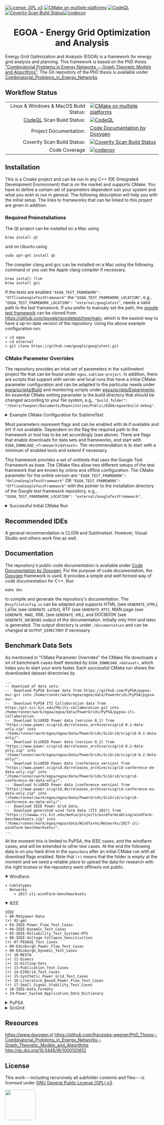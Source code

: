 [![License: GPL v3](https://img.shields.io/badge/License-GPL%20v3-blue.svg)](http://www.gnu.org/licenses/gpl-3.0)   [![CMake on multiple platforms](https://github.com/franziska-wegner/egoa/actions/workflows/cmake-multi-platform.yml/badge.svg?branch=master)](https://github.com/franziska-wegner/egoa/actions/workflows/cmake-multi-platform.yml)   [![CodeQL](https://github.com/franziska-wegner/egoa/actions/workflows/codeql.yml/badge.svg?branch=master)](https://github.com/franziska-wegner/egoa/actions/workflows/codeql.yml) <a href="https://scan.coverity.com/projects/franziska-wegner-egoa"><img alt="Coverity Scan Build Status" src="https://scan.coverity.com/projects/29511/badge.svg"/></a>[![codecov](https://codecov.io/gh/franziska-wegner/egoa/graph/badge.svg?token=OL0N2WXV4I)](https://codecov.io/gh/franziska-wegner/egoa)
<h1 align="center">EGOA - Energy Grid Optimization and Analysis</h1>

Energy Grid Optimization and Analysis (EGOA) is a framework for energy grid analysis and planning. This framework is based on the PhD thesis <a href="http://dx.doi.org/10.5445/IR/1000120612">"Combinatorial Problems in Energy Networks -- Graph Theoretic Models and Algorithms"</a>. The Git repository of the PhD thesis is available under <a href="https://github.com/franziska-wegner/PhD_Thesis--Combinatorial_Problems_in_Energy_Networks--Graph_Theoretic_Models_and_Algorithms">Combinatorial_Problems_in_Energy_Networks</a>. 

<h2>Workflow Status</h2>

|  |  |
|-----:|-----------|
| Linux & Windows & MacOS Build Status: | [![CMake on multiple platforms](https://github.com/franziska-wegner/egoa/actions/workflows/cmake-multi-platform.yml/badge.svg?branch=master)](https://github.com/franziska-wegner/egoa/actions/workflows/cmake-multi-platform.yml)|
| [CodeQL](https://codeql.github.com) Scan Build Status: | [![CodeQL](https://github.com/franziska-wegner/egoa/actions/workflows/codeql.yml/badge.svg?branch=master)](https://github.com/franziska-wegner/egoa/actions/workflows/codeql.yml) |
| Project Documentation: | [Code Documentation by Doxygen](https://franziska-wegner.github.io/egoa) |
| Coverity Scan Build Status: | <a href="https://scan.coverity.com/projects/franziska-wegner-egoa"><img alt="Coverity Scan Build Status" src="https://scan.coverity.com/projects/29511/badge.svg"/></a> |
| Code Coverage | [![codecov](https://codecov.io/gh/franziska-wegner/egoa/graph/badge.svg?token=OL0N2WXV4I)](https://codecov.io/gh/franziska-wegner/egoa) |

<h2>Installation</h2>

This is a Cmake project and can be run in any C++ IDE (Integrated Development Environment) that is on the market and supports CMake. You have to define a certain set of parameters dependent ozn your system and what you wish to run in general. The following description will help you with the initial setup. The links to frameworks that can be linked to this project are given in addition.

<h3>Required Preinstallations</h3>

The Qt project can be installed on a Mac using

```
brew install qt
```

and on Ubuntu using 

```
sudo apt-get install qt
```

The compiler clang and gcc can be installed on a Mac using the following command or you use the Apple clang compiler if necessary. 

```
brew install llvm
brew install gcc
```

If the tests are enabled `"EGOA_TEST_FRAMEWORK": "OfflineGoogleTestFramework"` the `"EGOA_TEST_FRAMEWORK_LOCATION"`, e.g., `"EGOA_TEST_FRAMEWORK_LOCATION": "external/googletest"`, needs a valid path to the test framework. If you prefer to manualy set the path, the <a href="https://github.com/google/googletest/tree/main">google test framework</a> can be cloned from https://github.com/google/googletest/tree/main, which is the easiest way to have a up-to-date version of the repository. Using the above example configuration run:

```
> cd egoa
> cd external
> git clone https://github.com/google/googletest.git
```

<h3>CMake Parameter Overrides</h3>

The repository provides an intial set of parameters in the sublimetext project file that can be found under `egoa.sublime-project`. In addition, there are scripts that support with server and local runs that have a initial CMake parameter configuration and can be adapted to the particular needs under [egoa/scripts/Build](https://github.com/franziska-wegner/egoa/tree/master/scripts/Build) and monitoring scripts under [egoa/scripts/Experiments](https://github.com/franziska-wegner/egoa/tree/master/scripts/Experiments).
An essential CMake setting parameter is the build directory that should be changed according to your file system, e.g., `"build_folder": "/Users/fwegner/Documents/Repositories/Public/EGOA/egoa/build-debug"`. 

<details>
<summary>Example CMake Configuration for SublimeText</summary>

```
"cmake": {
    "build_folder": "/Users/fwegner/Documents/Repositories/Public/EGOA/build-debug",
    "command_line_overrides": {
        "Boost_NO_SYSTEM_PATHS": "TRUE",
        "EGOA_BUILD_TYPE": "Debug",
        "EGOA_DOWNLOAD_CPPAD": "OFF",
        "EGOA_DOWNLOAD_EIGEN": "OFF",
        "EGOA_DOWNLOAD_GOOGLE_TEST_FRAMEWORK": "OFF",
        "EGOA_DOWNLOAD_IEEE": "ON",
        "EGOA_DOWNLOAD_PYPSA_EUR": "ON",
        "EGOA_DOWNLOAD_PYPSA_ITI_COLLABORATION": "ON",
        "EGOA_DOWNLOAD_SCIGRID": "ON",
        "EGOA_DOWNLOAD_WINDFARM": "ON",
        "EGOA_ENABLE_ASSERTION": "ON",
        "EGOA_ENABLE_BONMIN": "OFF",
        "EGOA_ENABLE_BOOST": "OFF",
        "EGOA_ENABLE_CPLEX": "OFF",
        "EGOA_ENABLE_DOCUMENTATION": "ON",
        "EGOA_ENABLE_EXCEPTION_HANDLING": "ON",
        "EGOA_ENABLE_GUROBI": "OFF",
        "EGOA_ENABLE_IPOPT": "OFF",
        "EGOA_ENABLE_OGDF": "OFF",
        "EGOA_ENABLE_OPENMP": "OFF",
        "EGOA_ENABLE_TESTS": "ON",
        "EGOA_ENABLE_VERBOSE_MAKEFILE": "ON",
        "EGOA_PEDANTIC_AS_ERRORS": "OFF",
        "EGOA_PEDANTIC_MODE": "ON",
        "EGOA_TEST_FRAMEWORK": "OnlineGoogleTestFramework",
        "EGOA_TEST_FRAMEWORK_LOCATION": "external/GoogleTestFramework",
        "EGOA_THREAD_LIMIT": "0",
        "EGOA_WARNINGS_AS_ERRORS": "ON",
        "Boost_DIRECTORIES": "/opt/homebrew/opt/boost/",
        "BONMIN_ROOT_DIR": "/Users/fwegner/Documents/Repositories/Public/EGOA/external_libraries/Bonming-1.8/build",
        "CMAKE_CXX_COMPILER": "/opt/homebrew/opt/llvm/bin/clang++",
        "CMAKE_C_COMPILER": "/opt/homebrew/opt/llvm/bin/clang",
        "COIN_INCLUDE_DIR": "/Users/fwegner/Documents/Repositories/Public/EGOA/external_libraries/ogdf-debug/include",
        "COIN_LIBRARY_DIR": "/Users/fwegner/Documents/Repositories/Public/EGOA/external_libraries/ogdf-debug",
        "CPLEX_HOME": "/Applications/CPLEX_Studio128",
        "GUROBI_ROOT_DIR": "/Library/gurobi800/mac64/",
        "OGDF_AUTOGEN_INCLUDE_DIR": "/Users/fwegner/Documents/Repositories/Public/EGOA/external_libraries/ogdf-debug/include",
        "OGDF_INCLUDE_DIR": "/Users/fwegner/Documents/Repositories/Public/EGOA/external_libraries/ogdf20170723-debug/include",
        "OGDF_LIBRARY_DIR": "/Users/fwegner/Documents/Repositories/Public/EGOA/external_libraries/ogdf-debug",
        "OPENMP_INCLUDES": "/opt/homebrew/opt/llvm/include",
        "OPENMP_LIBRARIES": "/opt/homebrew/opt/llvm/lib",
    },
}
```

</details>

Most parameters represent flags and can be enabled with `ON` if available and `OFF` if not available. Dependent on the flag the required path to the framework or tool has to be set accordingly (see above). There are flags that enable downloads for data sets and frameworks, and start with `EGOA_DOWNLOAD_<framework|dataset>`. The recommendation is to start with a minimum of enabled tools and extend if necessary.

This framework provides a set of unittests that uses the Google Test Framework as base. The CMake files allow two different setups of the test framework that are known by online and offline configuration. The CMake parameter for the online version are `"EGOA_TEST_FRAMEWORK": "OnlineGoogleTestFramework"` OR `"EGOA_TEST_FRAMEWORK": "OfflineGoogleTestFramework"` with the pointer to the installation directory of the Google test framework repository, e.g., `"EGOA_TEST_FRAMEWORK_LOCATION": "external/GoogleTestFramework"`. 

<details>
<summary>Successful Initial CMake Run</summary>

```
-- 
-- /Users/fwegner/Documents/Repositories/Public/EGOA/egoa
-- 
-- /Users/fwegner/Documents/Repositories/Public/EGOA/egoa/build-debug
-- Set OpenMP variables
--  OMP_WAIT_POLICY:      ACTIVE
--  OMP_STACKSIZE:      
--  OMP_SCHEDULE:       
--  OMP_PROC_BIND:        TRUE
--  OMP_THREAD_LIMIT:     0
--  Number of processors:   8
--  OMP_NUM_THREADS:      8
-- 
--  Compiler extra flags:      -pedantic -Werror  -Wall -Wextra -Wunused-result -Wno-error=unused-but-set-variable -Wno-error=conversion -Wshadow -Wno-error=zero-length-array 
-- 
-- Download of data sets:
--  Download PyPSA Europe data from https://github.com/PyPSA/pypsa-eur.git into /Users/fwegner/Documents/Repositories/Public/EGOA/egoa/data/PowerGrids/PyPSA/pypsa-eur.
--  Download PyPSA ITI Collaboration data from https://git.scc.kit.edu/FN/iti-collaboration.git into /Users/fwegner/Documents/Repositories/Public/EGOA/egoa/data/PowerGrids/PyPSA/pypsa-iti-collaboration.
--  Download IEEE Power Grid data.
-- 
-- Looking for Qt6
-- Could NOT find WrapVulkanHeaders (missing: Vulkan_INCLUDE_DIR) 
-- Could NOT find WrapVulkanHeaders (missing: Vulkan_INCLUDE_DIR) 
--  Found Qt6 Core module in "/opt/homebrew/lib/QtCore.framework/Versions/A/QtCore" 
--  Found Qt6 Quick module in "/opt/homebrew/lib/QtQuick.framework/Versions/A/QtQuick" 
--  Found Qt6 Widgets module in "/opt/homebrew/lib/QtWidgets.framework/Versions/A/QtWidgets" 
--  Found Qt6 Concurrent module in "/opt/homebrew/lib/QtConcurrent.framework/Versions/A/QtConcurrent" 
SRC=/Users/fwegner/Documents/Repositories/Public/EGOA/egoa and Binary=/Users/fwegner/Documents/Repositories/Public/EGOA/egoa/build-debug
--  Doxygen:      /opt/homebrew/bin/doxygen
-- Google Test Framework
--  EGOA_ENABLE_TESTS:      ON
-- 
-- Neither OGDF nor COIN include directory and library are added to the project.
-- 
-- Compiler:
--  CMAKE_C_COMPILER:   /opt/homebrew/opt/llvm/bin/clang
--  CMAKE_CXX_COMPILER:   /opt/homebrew/opt/llvm/bin/clang++
--  make VERBOSE = 1? :   TRUE
-- 
-- Other important targets:
--  qt6:        add libraries of QT6
--  doc:        build doxygen documentation
--  EGOA Exceptions:    ON
--  EGOA Assertions:    ON
-- 
-- Build type is set to:    Debug
-- Build files have been written to:  /Users/fwegner/Documents/Repositories/Public/EGOA/egoa/build-debug
-- Runtime output directory:    /Users/fwegner/Documents/Repositories/Public/EGOA/egoa/build-debug/bin
-- Archive output directory:    /Users/fwegner/Documents/Repositories/Public/EGOA/egoa/build-debug/lib
-- Library output directory:    /Users/fwegner/Documents/Repositories/Public/EGOA/egoa/build-debug/lib
-- 
-- Configuring done (3.2s)
-- Generating done (0.1s)
-- Build files have been written to: /Users/fwegner/Documents/Repositories/Public/EGOA/egoa/build-debug
[Finished in 3.4s]
```
</details>


<h2>Recommended IDEs</h2>

A general recommendation is CLION and Sublimetext. However, Visual Studio and others work fine as well.

<h2>Documentation</h2>

The repository's public code documentation is available under [Code Documentation by Doxygen](https://franziska-wegner.github.io/egoa). For the purpose of code documentation, the <a href="https://www.doxygen.nl">Doxygen</a> framework is used. It provides a simple and well formed way of code documentation for C++. Run 

    make doc

to compile and generate the repository's documentation. The `DoxyfileConfig.in` can be adapted and supports HTML (see `GENERATE_HTML`), LaTex (see `GENERATE_LATEX`), RTF (see `GENERATE_RTF`), MAN page (see `GENERATE_MAN`), XML (see `GENERATE_XML`), and DOCBOOK (see `GENERATE_DOCBOOK`) output of the documentation. Initially only html and latex is generated. The output directory is under`./documentation` and can be changed at `OUTPUT_DIRECTORY` if necessary.

<h2>Benchmark Data Sets</h2>

As mentioned in "CMake Parameter Overrides" the CMake file downloads a lot of benchmark cases itself denoted by `EGOA_DOWNLOAD_<dataset>`, which helps you to start your work faster. Each successful CMake run shows the downloaded dataset directories by

```
...
-- Download of data sets:
--  Download PyPSA Europe data from https://github.com/PyPSA/pypsa-eur.git into /home/runner/work/egoa/egoa/data/PowerGrids/PyPSA/pypsa-eur.
--  Download PyPSA ITI Collaboration data from https:/git.scc.kit.edu/FN/iti-collaboration.git into /home/runner/work/egoa/egoa/data/PowerGrids/PyPSA/pypsa-iti-collaboration.
--  Download SciGRID Power data (version 0.1) from "https://www.power.scigrid.de/releases_archive/scigrid-0.1-data-only.zip" into '/home/runner/work/egoa/egoa/data/PowerGrids/SciGrid/scigrid-0.1-data-only/".
--  Download SciGRID Power data (version 0.2) from "https://www.power.scigrid.de/releases_archive/scigrid-0.2-data-only.zip" into "/home/runner/work/egoa/egoa/data/PowerGrids/SciGrid/scigrid-0.2-data-only/".
--  Download SciGRID Power data (conference version) from "https://www.power.scigrid.de/releases_archive/scigrid-conference-de-data-only.zip" into "/home/runner/work/egoa/egoa/data/PowerGrids/SciGrid/scigrid-conference-de-data-only/".
--  Download SciGRID Power data (conference version) from "https://www.power.scigrid.de/releases_archive/scigrid-conference-eu-data-only.zip" into "/home/runner/work/egoa/egoa/data/PowerGrids/SciGrid/scigrid-conference-eu-data-only/".
--  Download IEEE Power Grid data.
--  Download generated wind farm data (ITI 2017) from "https://i1wwww.iti.kit.edu/media/projects/windfarmcabling/windfarm-benchmarksets.zip" into "/home/runner/work/egoa/egoa/data/Windfarms/Networks/2017-iti-windfarm-benchmarksets/".
...
```

At the moment this is limited to PyPSA, the IEEE cases, and the windfarm cases; and will be extended to other test cases. At the end the following data is on you hard drive in the `egoa/data` after an initial CMake run with all download flags enabled. Note that `(+)` means that the folder is empty at the moment and we need a reliable place to upload the data for research with the right license or the repository went offline/is not public.

<details open>
<summary>Windfarm</summary>

```
+ Cabletypes
- Networks
    + 2017-iti-windfarm-benchmarksets
```

</details>

<details open>
<summary>IEEE</summary>

```
IEEE
+ 00-Matpower-Data
(+) 02-gml 
+ 03-IEEE-Power_Flow_Test_Cases
+ 04-IEEE-Dynamic_Test_Cases
+ 05-IEEE-Reliability_Test_Systems-RTS
+ 06-IEEE-Voltage Collapse_Sensitivities
(+) 07-PEGASE_Test_Cases
+ 08-Edinburgh_Power_Flow_Test_Cases
+ 09-Edinburgh_Dynamic_Test_Cases
(+) 10-NESTA
(+) 11-Dimacs
(+) 12-Hitting-Sets
(+) 13-Publication_Test_Cases
(+) 14-EIRGrid_Test_Cases
(+) 15-Synthetic_Power_Grid_Test_Cases
(+) 16-Literature_Based_Power_Flow_Test_Cases
(+) 17-Small_Signal_Stability_Test_Cases
+ 18-IEEE-Data_Formats
+ 19-Power_System_Application_Data_Dictionary
```

</details>

<details>
<summary>PyPSA</summary>

```
- pypsa-eur
  - data
    - entsoegridkit
      • buses.csv
      • converters.csv
      • generators.csv
      • lines.csv
      • links.csv
      • transformers.csv
    - existing_infrastructure
      • existing_heating_raw.csv
      • offwind_capacity_IRENA.csv
      • onwind_capacity_IRENA.csv
      • solar_capacity_IRENA.csv
    - retro
      • comparative_level_investment.csv
      • data_building_stock.csv
      • electricity_taxes_eu.csv
      • floor_area_missing.csv
      • retro_cost_germany.csv
      • u_values_poland.csv
      • window_assumptions.csv
    • agg_p_nom_minmax.csv
    • attributed_ports.json
    • custom_powerplants.csv
    • district_heat_share.csv
    • eia_hydro_annual_generation.csv
    • geth2015_hydro_capacities.csv
    • heat_load_profile.csv
    • heat_load_profile_BDEW.csv
    • heat_load_profile_DK_AdamJensen.csv
    • hydrogen_salt_cavern_potentials.csv
    • links_p_nom.csv
    • links_tyndp.csv
    • nuclear_p_max_pu.csv
    • parameter_corrections.yaml
    • unit_commitment.csv
    • urban_percent.csv
- pypsa-iti-collaboration
+ elec_s1024_AT
+ elec_s1024_BE
+ elec_s1024_BG
+ elec_s1024_CH
+ elec_s1024_CZ
+ elec_s1024_DK
+ elec_s1024_HR
+ elec_s1024_HU
+ elec_s1024_IE
+ elec_s1024_NL
+ elec_s1024_NO
+ elec_s1024_PL
+ elec_s1024_PT
+ elec_s1024_RO
+ elec_s1024_SE
+ elec_s1024_SI
+ elec_s1024_SK
```

</details>

<details>
<summary>SciGrid</summary>

```
+ scigrid-0.1-data-only
+ scigrid-0.2-data-only
+ scigrid-conference-de-data-only
+ scigrid-conference-eu-data-only
```

</details>

<h2>Resources</h2>

https://www.doxygen.nl
https://github.com/franziska-wegner/PhD_Thesis--Combinatorial_Problems_in_Energy_Networks--Graph_Theoretic_Models_and_Algorithms
http://dx.doi.org/10.5445/IR/1000120612

<h2>License</h2>

This work---including recursively all subfolder contents and files---is licensed under <a href="https://www.gnu.org/licenses/gpl-3.0.html">GNU General Public License (GPL) v3</a>.

<img src="https://upload.wikimedia.org/wikipedia/commons/thumb/9/93/GPLv3_Logo.svg/2880px-GPLv3_Logo.svg.png" width="100" />
